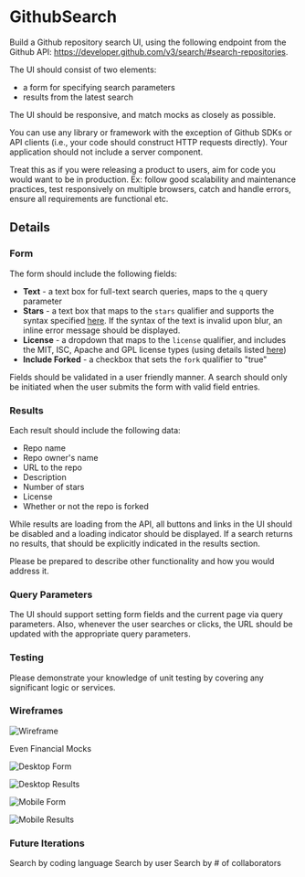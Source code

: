 # GithubSearch

Build a Github repository search UI, using the following endpoint from the Github API: https://developer.github.com/v3/search/#search-repositories.

The UI should consist of two elements:

- a form for specifying search parameters
- results from the latest search

The UI should be responsive, and match mocks as closely as possible.

You can use any library or framework with the exception of Github SDKs or API clients (i.e., your code should construct HTTP requests directly). Your application should not include a server component.

Treat this as if you were releasing a product to users, aim for code you would want to be in production. Ex: follow good scalability and maintenance practices, test responsively on multiple browsers, catch and handle errors, ensure all requirements are functional etc.

## Details

### Form

The form should include the following fields:

- **Text** - a text box for full-text search queries, maps to the `q` query parameter
- **Stars** - a text box that maps to the `stars` qualifier and supports the syntax specified [here](https://help.github.com/articles/searching-repositories/#search-based-on-the-number-of-stars-a-repository-has). If the syntax of the text is invalid upon blur, an inline error message should be displayed.
- **License** - a dropdown that maps to the `license` qualifier, and includes the MIT, ISC, Apache and GPL license types (using details listed [here](https://help.github.com/articles/licensing-a-repository/#searching-github-by-license-type))
- **Include Forked** - a checkbox that sets the `fork` qualifier to "true"

Fields should be validated in a user friendly manner.
A search should only be initiated when the user submits the form with valid field entries.

### Results

Each result should include the following data:

- Repo name
- Repo owner's name
- URL to the repo
- Description
- Number of stars
- License
- Whether or not the repo is forked

While results are loading from the API, all buttons and links in the UI should be disabled and a loading indicator should be displayed. If a search returns no results, that should be explicitly indicated in the results section.

Please be prepared to describe other functionality and how you would address it.

### Query Parameters

The UI should support setting form fields and the current page via query parameters. Also, whenever the user searches or clicks, the URL should be updated with the appropriate query parameters.

### Testing

Please demonstrate your knowledge of unit testing by covering any significant logic or services.

### Wireframes

![Wireframe](https://res.cloudinary.com/dh41vh9dx/image/upload/c_scale,w_412/v1578072795/Screen_Shot_2020-01-03_at_12.31.51_PM.png)

Even Financial Mocks

![Desktop Form](https://res.cloudinary.com/dh41vh9dx/image/upload/c_scale,w_412/v1577992413/form_desktop.png)

![Desktop Results](https://res.cloudinary.com/dh41vh9dx/image/upload/c_scale,w_412/v1577992448/results_desktop.png)

![Mobile Form](https://res.cloudinary.com/dh41vh9dx/image/upload/c_scale,h_387/v1577992438/form_mobile.png)

![Mobile Results](https://res.cloudinary.com/dh41vh9dx/image/upload/c_scale,w_240/v1577992455/results_mobile.png)

### Future Iterations

Search by coding language
Search by user
Search by # of collaborators
